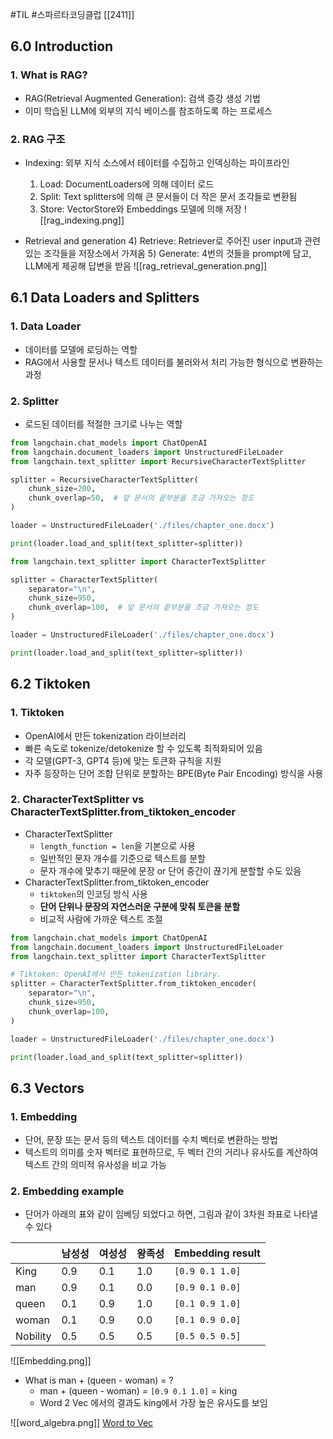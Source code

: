 #TIL #스파르타코딩클럽 [[2411]]

## 6.0 Introduction
### 1. What is RAG?
- RAG(Retrieval Augmented Generation): 검색 증강 생성 기법
- 이미 학습된 LLM에 외부의 지식 베이스를 참조하도록 하는 프로세스


### 2. RAG 구조
- Indexing: 외부 지식 소스에서 테이터를 수집하고 인덱싱하는 파이프라인
	1) Load: DocumentLoaders에 의해 데이터 로드
	2) Split: Text splitters에 의해 큰 문서들이 더 작은 문서 조각들로 변환됨
	3) Store: VectorStore와 Embeddings 모델에 의해 저장
![[rag_indexing.png]]

- Retrieval and generation
	4) Retrieve: Retriever로 주어진 user input과 관련있는 조각들을 저장소에서 가져옴
	5) Generate: 4번의 것들을 prompt에 담고, LLM에게 제공해 답변을 받음
![[rag_retrieval_generation.png]]



## 6.1 Data Loaders and Splitters
### 1. Data Loader
- 데이터를 모델에 로딩하는 역할
- RAG에서 사용할 문서나 텍스트 데이터를 불러와서 처리 가능한 형식으로 변환하는 과정 

### 2. Splitter
- 로드된 데이터를 적절한 크기로 나누는 역할

```python
from langchain.chat_models import ChatOpenAI
from langchain.document_loaders import UnstructuredFileLoader
from langchain.text_splitter import RecursiveCharacterTextSplitter

splitter = RecursiveCharacterTextSplitter(
    chunk_size=200,
    chunk_overlap=50,  # 앞 문서의 끝부분을 조금 가져오는 정도
)

loader = UnstructuredFileLoader('./files/chapter_one.docx')

print(loader.load_and_split(text_splitter=splitter))
```

```python
from langchain.text_splitter import CharacterTextSplitter

splitter = CharacterTextSplitter(
    separator="\n",
    chunk_size=950,
    chunk_overlap=100,  # 앞 문서의 끝부분을 조금 가져오는 정도
)

loader = UnstructuredFileLoader('./files/chapter_one.docx')

print(loader.load_and_split(text_splitter=splitter))
```



## 6.2 Tiktoken
### 1. Tiktoken
- OpenAI에서 만든 tokenization 라이브러리
- 빠른 속도로 tokenize/detokenize 할 수 있도록 최적화되어 있음
- 각 모델(GPT-3, GPT4 등)에 맞는 토큰화 규칙을 지원
- 자주 등장하는 단어 조합 단위로 분할하는 BPE(Byte Pair Encoding) 방식을 사용


### 2. CharacterTextSplitter vs CharacterTextSplitter.from_tiktoken_encoder
- CharacterTextSplitter
	- `length_function = len`을 기본으로 사용
	- 일반적인 문자 개수를 기준으로 텍스트를 분할
	- 문자 개수에 맞추기 때문에 문장 or 단어 중간이 끊기게 분할할 수도 있음
- CharacterTextSplitter.from_tiktoken_encoder
	- `tiktoken`의 인코딩 방식 사용
	- **단어 단위나 문장의 자연스러운 구분에 맞춰 토큰을 분할**
	- 비교적 사람에 가까운 텍스트 조절

```python
from langchain.chat_models import ChatOpenAI
from langchain.document_loaders import UnstructuredFileLoader
from langchain.text_splitter import CharacterTextSplitter

# Tiktoken: OpenAI에서 만든 tokenization library.
splitter = CharacterTextSplitter.from_tiktoken_encoder(
    separator="\n",
    chunk_size=950,
    chunk_overlap=100,
)

loader = UnstructuredFileLoader('./files/chapter_one.docx')

print(loader.load_and_split(text_splitter=splitter))
```



## 6.3 Vectors
### 1. Embedding
- 단어, 문장 또는 문서 등의 텍스트 데이터를 수치 벡터로 변환하는 방법
- 텍스트의 의미를 숫자 벡터로 표현하므로, 두 벡터 간의 거리나 유사도를 계산하여 텍스트 간의 의미적 유사성을 비교 가능


### 2. Embedding example
- 단어가 아래의 표와 같이 임베딩 되었다고 하면, 그림과 같이 3차원 좌표로 나타낼 수 있다

|          | 남성성 | 여성성 | 왕족성 | Embedding result |
| -------- | --- | --- | --- | ---------------- |
| King     | 0.9 | 0.1 | 1.0 | `[0.9 0.1 1.0]`  |
| man      | 0.9 | 0.1 | 0.0 | `[0.9 0.1 0.0]`  |
| queen    | 0.1 | 0.9 | 1.0 | `[0.1 0.9 1.0]`  |
| woman    | 0.1 | 0.9 | 0.0 | `[0.1 0.9 0.0]`  |
| Nobility | 0.5 | 0.5 | 0.5 | `[0.5 0.5 0.5]`  |
![[Embedding.png]]


- What is man + (queen - woman) = ?
	- man + (queen - woman) = `[0.9 0.1 1.0]` = king
	- Word 2 Vec 에서의 결과도 king에서 가장 높은 유사도를 보임

![[word_algebra.png]]
[Word to Vec](https://turbomaze.github.io/word2vecjson/)
